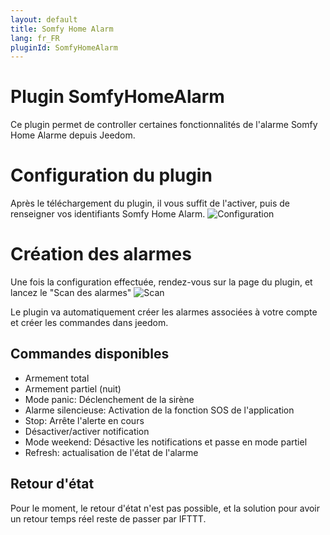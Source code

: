 ```yaml
---
layout: default
title: Somfy Home Alarm
lang: fr_FR
pluginId: SomfyHomeAlarm
---
```


# Plugin SomfyHomeAlarm

Ce plugin permet de controller certaines fonctionnalités de l'alarme Somfy Home Alarme depuis Jeedom.

# Configuration du plugin
Après le téléchargement du plugin, il vous suffit de l'activer, puis de renseigner vos identifiants Somfy Home Alarm.
![Configuration](https://erobert-c.github.io/docs-somfyHomeAlarm/images/configuration.png)

# Création des alarmes
Une fois la configuration effectuée, rendez-vous sur la page du plugin, et lancez le "Scan des alarmes"
![Scan](https://erobert-c.github.io/docs-somfyHomeAlarm/images/scan.png)

Le plugin va automatiquement créer les alarmes associées à votre compte et créer les commandes dans jeedom.

## Commandes disponibles
- Armement total
- Armement partiel (nuit)
- Mode panic: Déclenchement de la sirène
- Alarme silencieuse: Activation de la fonction SOS de l'application
- Stop: Arrête l'alerte en cours
- Désactiver/activer notification
- Mode weekend: Désactive les notifications et passe en mode partiel
- Refresh: actualisation de l'état de l'alarme

## Retour d'état
Pour le moment, le retour d'état n'est pas possible, et la solution pour avoir un retour temps réel reste de passer par
IFTTT.
